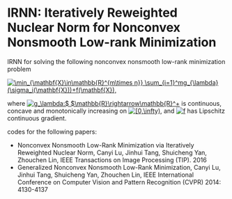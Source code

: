 # IRNN: Iteratively Reweighted Nuclear Norm for Nonconvex Nonsmooth Low-rank Minimization

IRNN for solving the following nonconvex nonsmooth low-rank minimization problem

<a href="https://www.codecogs.com/eqnedit.php?latex=\min_{\mathbf{X}\in\mathbb{R}^{m\times&space;n}}&space;\sum_{i=1}^mg_{\lambda}(\sigma_i(\mathbf{X}))&plus;f(\mathbf{X})," target="_blank"><img src="https://latex.codecogs.com/gif.latex?\min_{\mathbf{X}\in\mathbb{R}^{m\times&space;n}}&space;\sum_{i=1}^mg_{\lambda}(\sigma_i(\mathbf{X}))&plus;f(\mathbf{X})," title="\min_{\mathbf{X}\in\mathbb{R}^{m\times n}} \sum_{i=1}^mg_{\lambda}(\sigma_i(\mathbf{X}))+f(\mathbf{X})," /></a>

where <a href="https://www.codecogs.com/eqnedit.php?latex=g_\lambda:$&space;$\mathbb{R}\rightarrow\mathbb{R}^&plus;" target="_blank"><img src="https://latex.codecogs.com/gif.latex?g_\lambda:$&space;$\mathbb{R}\rightarrow\mathbb{R}^&plus;" title="g_\lambda:$ $\mathbb{R}\rightarrow\mathbb{R}^+" /></a> is continuous, concave and monotonically increasing on <a href="https://www.codecogs.com/eqnedit.php?latex=[0,\infty)" target="_blank"><img src="https://latex.codecogs.com/gif.latex?[0,\infty)" title="[0,\infty)" /></a>, and <a href="https://www.codecogs.com/eqnedit.php?latex=f" target="_blank"><img src="https://latex.codecogs.com/gif.latex?f" title="f" /></a> has Lipschitz continuous gradient.


codes for the following papers:

* Nonconvex Nonsmooth Low-Rank Minimization via Iteratively Reweighted Nuclear Norm, Canyi Lu, Jinhui Tang, Shuicheng Yan, Zhouchen Lin, IEEE Transactions on Image Processing (TIP). 2016
* Generalized Nonconvex Nonsmooth Low-Rank Minimization, Canyi Lu, Jinhui Tang, Shuicheng Yan, Zhouchen Lin, IEEE International Conference on Computer Vision and Pattern Recognition (CVPR) 2014: 4130-4137
